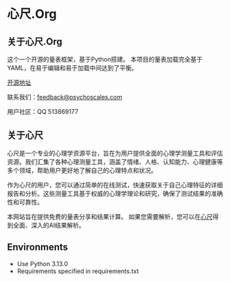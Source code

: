 # 心尺.Org

## 关于心尺.Org

这个一个开源的量表框架，基于Python搭建。
本项目的量表加载完全基于YAML，在易于编辑和易于加载中间达到了平衡。

[开源地址](https://git.mxr612.io/PsychoScales/PsychoScalesOrg)

联系我们：feedback@psychoscales.com

用户社区：QQ 513869177

## 关于心尺

心尺是一个专业的心理学资源平台，旨在为用户提供全面的心理学测量工具和评估资源。我们汇集了各种心理测量工具，涵盖了情绪、人格、认知能力、心理健康等多个领域，帮助用户更好地了解自己的心理特点和状况。

作为心尺的用户，您可以通过简单的在线测试，快速获取关于自己心理特征的详细报告和分析。这些测量工具基于权威的心理学理论和研究，确保了测试结果的准确性和可靠性。

本网站旨在提供免费的量表分享和结果计算。
如果您需要解析，您可以在[心尺](https://www.psychoscales.com/)得到全面、深入的AI结果解析。

## Environments

- Use Python 3.13.0
- Requirements specified in requirements.txt